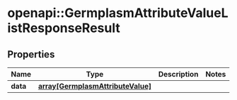 # openapi::GermplasmAttributeValueListResponseResult

## Properties
Name | Type | Description | Notes
------------ | ------------- | ------------- | -------------
**data** | [**array[GermplasmAttributeValue]**](GermplasmAttributeValue.md) |  | 


